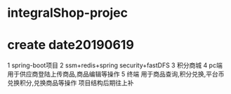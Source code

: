 # integralShop-projec
# create date20190619
1 spring-boot项目 
2 ssm+redis+spring security+fastDFS
3 积分商城
4 pc端 用于供应商登陆上传商品,商品编辑等操作
5 终端 用于商品查询,积分兑换,平台币兑换积分,兑换商品等操作
项目结构后期往上补
